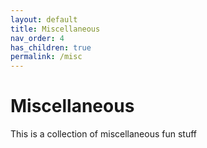 ```yaml
---
layout: default
title: Miscellaneous
nav_order: 4
has_children: true
permalink: /misc
---
```

<!-- markdownlint-disable MD022 -->
<!-- markdownlint-disable MD025 -->

# Miscellaneous

This is a collection of miscellaneous fun stuff
